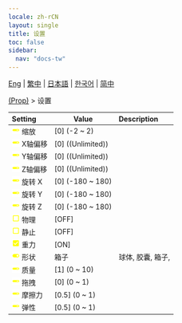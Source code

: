 ```yaml
---
locale: zh-rCN
layout: single
title: 设置
toc: false
sidebar:
  nav: "docs-tw"
---
```

[Eng](/dancexr/menu/2025.4/prop/settings) | [繁中](/tw/dancexr/menu/2025.4/prop/settings) | [日本語](/jp/dancexr/menu/2025.4/prop/settings) | [한국어](/kr/dancexr/menu/2025.4/prop/settings) | [简中](/zh/dancexr/menu/2025.4/prop/settings)

[(Prop)](../menu#(Prop)) > 设置



| Setting | Value | Description |
| :--- | --- | :--- |
|<nobr><img src="/images/icon/ic_slider.png" alt="slider icon"/> 缩放</nobr>| [0] (-2 ~ 2) | 
|<nobr><img src="/images/icon/ic_slider.png" alt="slider icon"/> X轴偏移</nobr>| [0] ((Unlimited)) | 
|<nobr><img src="/images/icon/ic_slider.png" alt="slider icon"/> Y轴偏移</nobr>| [0] ((Unlimited)) | 
|<nobr><img src="/images/icon/ic_slider.png" alt="slider icon"/> Z轴偏移</nobr>| [0] ((Unlimited)) | 
|<nobr><img src="/images/icon/ic_slider.png" alt="slider icon"/> 旋转 X</nobr>| [0] (-180 ~ 180) | 
|<nobr><img src="/images/icon/ic_slider.png" alt="slider icon"/> 旋转 Y</nobr>| [0] (-180 ~ 180) | 
|<nobr><img src="/images/icon/ic_slider.png" alt="slider icon"/> 旋转 Z</nobr>| [0] (-180 ~ 180) | 
|<nobr><img src="/images/icon/ic_check_off.png" alt="check off icon"/> 物理</nobr>| [OFF] | 
|<nobr><img src="/images/icon/ic_check_off.png" alt="check off icon"/> 静止</nobr>| [OFF] | 
|<nobr><img src="/images/icon/ic_check_on.png" alt="check on icon"/> 重力</nobr>| [ON] | 
|<nobr><img src="/images/icon/ic_toggle_on.png" alt="toggle on icon"/> 形状</nobr>| 箱子 | 球体, 胶囊, 箱子, 
|<nobr><img src="/images/icon/ic_slider.png" alt="slider icon"/> 质量</nobr>| [1] (0 ~ 10) | 
|<nobr><img src="/images/icon/ic_slider.png" alt="slider icon"/> 拖拽</nobr>| [0] (0 ~ 1) | 
|<nobr><img src="/images/icon/ic_slider.png" alt="slider icon"/> 摩擦力</nobr>| [0.5] (0 ~ 1) | 
|<nobr><img src="/images/icon/ic_slider.png" alt="slider icon"/> 弹性</nobr>| [0.5] (0 ~ 1) | 
